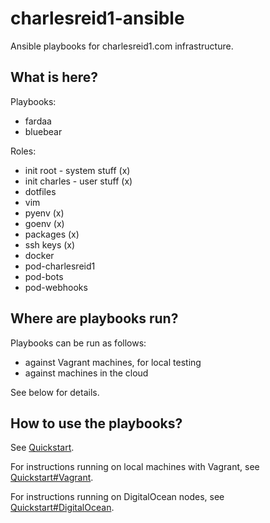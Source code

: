 # charlesreid1-ansible

Ansible playbooks for charlesreid1.com infrastructure.

## What is here?

Playbooks:
- fardaa
- bluebear

Roles:
- init root - system stuff (x)
- init charles - user stuff (x)
- dotfiles
- vim
- pyenv (x)
- goenv (x)
- packages (x)
- ssh keys (x)
- docker
- pod-charlesreid1
- pod-bots
- pod-webhooks

## Where are playbooks run?

Playbooks can be run as follows:
- against Vagrant machines, for local testing
- against machines in the cloud

See below for details.

## How to use the playbooks?

See [Quickstart](Quickstart.md).

For instructions running on local machines with Vagrant,
see [Quickstart#Vagrant](Quickstart.md#Vagrant).

For instructions running on DigitalOcean nodes,
see [Quickstart#DigitalOcean](Quickstart.md#DigitalOcean).


